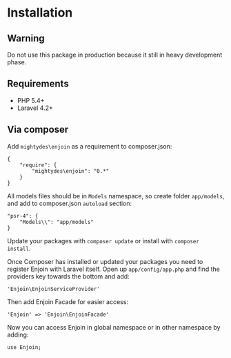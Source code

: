 # Installation

## Warning

Do not use this package in production because it still in heavy development phase.  

## Requirements

* PHP 5.4+
* Laravel 4.2+

## Via composer

Add `mightydes\enjoin` as a requirement to composer.json:
```
{
    "require": {
        "mightydes\enjoin": "0.*"
    }
}
```

All models files should be in `Models` namespace, so create folder `app/models`,
and add to composer.json `autoload` section:
```
"psr-4": {
    "Models\\": "app/models"
}
```

Update your packages with `composer update` or install with `composer install`.

Once Composer has installed or updated your packages you need to register Enjoin with Laravel itself.
Open up `app/config/app.php` and find the providers key towards the bottom and add:
```
'Enjoin\EnjoinServiceProvider'
```

Then add Enjoin Facade for easier access:
```
'Enjoin' => 'Enjoin\EnjoinFacade'
```

Now you can access Enjoin in global namespace or in other namespace by adding:
```
use Enjoin;
```

